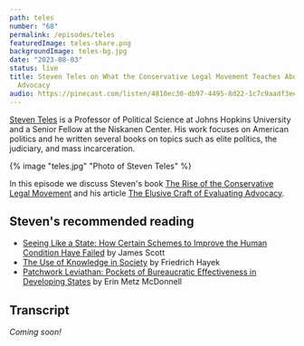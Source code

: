 ```yaml
---
path: teles
number: "68"
permalink: /episodes/teles
featuredImage: teles-share.png
backgroundImage: teles-bg.jpg
date: "2023-08-03"
status: live
title: Steven Teles on What the Conservative Legal Movement Teaches About Policy
  Advocacy
audio: https://pinecast.com/listen/4810ec30-db97-4495-8d22-1c7c9aadf3ee.mp3
---
```


[Steven Teles](https://politicalscience.jhu.edu/directory/steven-teles/) is a Professor of Political Science at Johns Hopkins University and a Senior Fellow at the Niskanen Center. His work focuses on American politics and he written several books on topics such as elite politics, the judiciary, and mass incarceration.

<div class="episode-image_variable episode-image_smaller">

{% image "teles.jpg" "Photo of Steven Teles" %}

</div>

In this episode we discuss Steven's book [The Rise of the Conservative Legal Movement](https://www.goodreads.com/book/show/20159153-the-rise-of-the-conservative-legal-movement) and his article [The Elusive Craft of Evaluating Advocacy](https://ssir.org/articles/entry/the_elusive_craft_of_evaluating_advocacy).

## Steven's recommended reading

* [Seeing Like a State: How Certain Schemes to Improve the Human Condition Have Failed](https://www.goodreads.com/book/show/20186.Seeing_Like_a_State) by James Scott
* [The Use of Knowledge in Society](https://www.cato.org/sites/cato.org/files/articles/hayek-use-knowledge-society.pdf) by Friedrich Hayek
* [Patchwork Leviathan: Pockets of Bureaucratic Effectiveness in Developing States](https://www.goodreads.com/book/show/51801402-patchwork-leviathan) by Erin Metz McDonnell

## Transcript

*Coming soon!*

